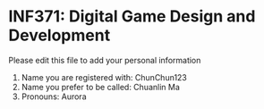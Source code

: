 # INF371: Digital Game Design and Development

Please edit this file to add your personal information
1. Name you are registered with: ChunChun123
2. Name you prefer to be called: Chuanlin Ma
3. Pronouns: Aurora
